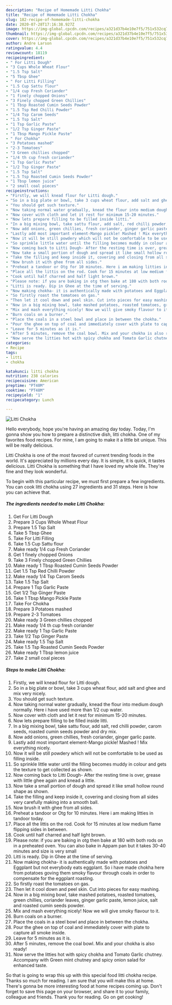 ```yaml
---
description: "Recipe of Homemade Litti Chokha"
title: "Recipe of Homemade Litti Chokha"
slug: 182-recipe-of-homemade-litti-chokha
date: 2020-07-28T17:16:38.927Z
image: https://img-global.cpcdn.com/recipes/a321d37b4e10e7f5/751x532cq70/litti-chokha-recipe-main-photo.jpg
thumbnail: https://img-global.cpcdn.com/recipes/a321d37b4e10e7f5/751x532cq70/litti-chokha-recipe-main-photo.jpg
cover: https://img-global.cpcdn.com/recipes/a321d37b4e10e7f5/751x532cq70/litti-chokha-recipe-main-photo.jpg
author: Andre Larson
ratingvalue: 4.4
reviewcount: 18119
recipeingredient:
- " For Litti Dough"
- "3 Cups Whole Wheat Flour"
- "1.5 Tsp Salt"
- "5 Tbsp Ghee"
- " For Litti Filling"
- "1.5 Cup Sattu flour"
- "1/4 cup Fresh Coriander"
- "1 finely chopped Onions"
- "3 Finely chopped Green Chillies"
- "1 Tbsp Roasted Cumin Seeds Powder"
- "1.5 Tsp Red Chilli Powder"
- "1/4 Tsp Carom Seeds"
- "1.5 Tsp Salt"
- "1 Tsp Garlic Paste"
- "1/2 Tsp Ginger Paste"
- "1 Tbsp Mango Pickle Paste"
- " For Chokha"
- "3 Potatoes mashed"
- "2-3 Tomatoes"
- "3 Green chillies chopped"
- "1/4 th cup fresh coriander"
- "1 Tsp Garlic Paste"
- "1/2 Tsp Ginger Paste"
- "1.5 Tsp Salt"
- "1.5 Tsp Roasted Cumin Seeds Powder"
- "1 Tbsp lemon juice"
- "2 small coal pieces"
recipeinstructions:
- "Firstly, we will knead flour for Litti dough."
- "So in a big plate or bowl, take 3 cups wheat flour, add salt and ghee and mix very nicely."
- "You should get such texture."
- "Now taking normal water gradually, knead the flour into medium dough normally. Here i have used more than 1/2 cup water."
- "Now cover with cloth and let it rest for minimum 15-20 minutes."
- "Now lets prepare filling to be filled inside litti."
- "In a big mixing bowl, take sattu flour, add salt, red chilli powder, carom seeds, roasted cumin seeds powder and dry mix."
- "Now add onions, green chillies, fresh coriander, ginger garlic paste."
- "Lastly add most important element-Mango pickle! Mashed ! Mix everything nicely."
- "Now it will be still powdery which will not be comfortable to be used as filling inside."
- "So sprinkle little water until the filling becomes muddy in colour and gets the texture to get collected as shown."
- "Now coming back to Litti Dough- After the resting time is over, grease with little ghee again and knead a little."
- "Now take a small portion of dough and spread it like small hollow round shape as shown."
- "Take the filling and keep inside it, covering and closing from all sides very carefully making into a smooth ball."
- "Now brush it with ghee from all sides."
- "Preheat a tandoor or Otg for 10 minutes. Here i am making litties in tandoor today."
- "Place all the littis on the rod. Cook for 15 minutes at low medium flame flipping sides in between."
- "Cook until half charred and half light brown."
- "Please note: if you are baking in otg then bake at 180 with both rods on in a preheated oven. You can also bake in Appam pan but it takes 30-40 minutes and size is very small"
- "Litti is ready. Dip in Ghee at the time of serving."
- "Now making chokha- it is authentically made with potatoes and Eggplant but not everybody eats eggplant. So i have made chokha here from potatoes goving them smoky flavour through coals in order to compensate for the eggplant roasting."
- "So firstly roast the tomatoes on gas."
- "Then let it cool down and peel skin. Cut into pieces for easy mashing."
- "Now in a big mixing bowl, take mashed potatoes, roasted tomatoes, green chillies, coriander leaves, ginger garlic paste, lemon juice, salt and roasted cumin seeds powder."
- "Mix and mash everything nicely! Now we will give smoky flavour to it."
- "Burn coals on a burner."
- "Place the coals in a steel bowl and place in between the chokha."
- "Pour the ghee on top of coal and immediately cover with plate to capture all smoke inside."
- "Leave for 5 minutes as it is."
- "After 5 minutes, remove the coal bowl. Mix and your chokha is also ready!"
- "Now serve the litties hot with spicy chokha and Tomato Garlic chutney. Accompany with Green mint chutney and spicy onion salad for enhanced taste."
categories:
- Recipe
tags:
- litti
- chokha

katakunci: litti chokha 
nutrition: 238 calories
recipecuisine: American
preptime: "PT40M"
cooktime: "PT48M"
recipeyield: "1"
recipecategory: Lunch

---
```



![Litti Chokha](https://img-global.cpcdn.com/recipes/a321d37b4e10e7f5/751x532cq70/litti-chokha-recipe-main-photo.jpg)

Hello everybody, hope you're having an amazing day today. Today, I'm gonna show you how to prepare a distinctive dish, litti chokha. One of my favorites food recipes. For mine, I am going to make it a little bit unique. This will be really delicious.

Litti Chokha is one of the most favored of current trending foods in the world. It's appreciated by millions every day. It is simple, it is quick, it tastes delicious. Litti Chokha is something that I have loved my whole life. They're fine and they look wonderful.




To begin with this particular recipe, we must first prepare a few ingredients. You can cook litti chokha using 27 ingredients and 31 steps. Here is how you can achieve that.

<!--inarticleads1-->

##### The ingredients needed to make Litti Chokha:

1. Get  For Litti Dough
1. Prepare 3 Cups Whole Wheat Flour
1. Prepare 1.5 Tsp Salt
1. Take 5 Tbsp Ghee
1. Take  For Litti Filling
1. Take 1.5 Cup Sattu flour
1. Make ready 1/4 cup Fresh Coriander
1. Get 1 finely chopped Onions
1. Take 3 Finely chopped Green Chillies
1. Make ready 1 Tbsp Roasted Cumin Seeds Powder
1. Get 1.5 Tsp Red Chilli Powder
1. Make ready 1/4 Tsp Carom Seeds
1. Take 1.5 Tsp Salt
1. Prepare 1 Tsp Garlic Paste
1. Get 1/2 Tsp Ginger Paste
1. Take 1 Tbsp Mango Pickle Paste
1. Take  For Chokha
1. Prepare 3 Potatoes mashed
1. Prepare 2-3 Tomatoes
1. Make ready 3 Green chillies chopped
1. Make ready 1/4 th cup fresh coriander
1. Make ready 1 Tsp Garlic Paste
1. Take 1/2 Tsp Ginger Paste
1. Make ready 1.5 Tsp Salt
1. Take 1.5 Tsp Roasted Cumin Seeds Powder
1. Make ready 1 Tbsp lemon juice
1. Take 2 small coal pieces




<!--inarticleads2-->

##### Steps to make Litti Chokha:

1. Firstly, we will knead flour for Litti dough.
1. So in a big plate or bowl, take 3 cups wheat flour, add salt and ghee and mix very nicely.
1. You should get such texture.
1. Now taking normal water gradually, knead the flour into medium dough normally. Here i have used more than 1/2 cup water.
1. Now cover with cloth and let it rest for minimum 15-20 minutes.
1. Now lets prepare filling to be filled inside litti.
1. In a big mixing bowl, take sattu flour, add salt, red chilli powder, carom seeds, roasted cumin seeds powder and dry mix.
1. Now add onions, green chillies, fresh coriander, ginger garlic paste.
1. Lastly add most important element-Mango pickle! Mashed ! Mix everything nicely.
1. Now it will be still powdery which will not be comfortable to be used as filling inside.
1. So sprinkle little water until the filling becomes muddy in colour and gets the texture to get collected as shown.
1. Now coming back to Litti Dough- After the resting time is over, grease with little ghee again and knead a little.
1. Now take a small portion of dough and spread it like small hollow round shape as shown.
1. Take the filling and keep inside it, covering and closing from all sides very carefully making into a smooth ball.
1. Now brush it with ghee from all sides.
1. Preheat a tandoor or Otg for 10 minutes. Here i am making litties in tandoor today.
1. Place all the littis on the rod. Cook for 15 minutes at low medium flame flipping sides in between.
1. Cook until half charred and half light brown.
1. Please note: if you are baking in otg then bake at 180 with both rods on in a preheated oven. You can also bake in Appam pan but it takes 30-40 minutes and size is very small
1. Litti is ready. Dip in Ghee at the time of serving.
1. Now making chokha- it is authentically made with potatoes and Eggplant but not everybody eats eggplant. So i have made chokha here from potatoes goving them smoky flavour through coals in order to compensate for the eggplant roasting.
1. So firstly roast the tomatoes on gas.
1. Then let it cool down and peel skin. Cut into pieces for easy mashing.
1. Now in a big mixing bowl, take mashed potatoes, roasted tomatoes, green chillies, coriander leaves, ginger garlic paste, lemon juice, salt and roasted cumin seeds powder.
1. Mix and mash everything nicely! Now we will give smoky flavour to it.
1. Burn coals on a burner.
1. Place the coals in a steel bowl and place in between the chokha.
1. Pour the ghee on top of coal and immediately cover with plate to capture all smoke inside.
1. Leave for 5 minutes as it is.
1. After 5 minutes, remove the coal bowl. Mix and your chokha is also ready!
1. Now serve the litties hot with spicy chokha and Tomato Garlic chutney. Accompany with Green mint chutney and spicy onion salad for enhanced taste.




So that is going to wrap this up with this special food litti chokha recipe. Thanks so much for reading. I am sure that you will make this at home. There's gonna be more interesting food at home recipes coming up. Don't forget to save this page on your browser, and share it to your family, colleague and friends. Thank you for reading. Go on get cooking!
